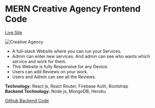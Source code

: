 # MERN Creative Agency Frontend Code

[Live Site](https://creative-agency-assignment.firebaseapp.com/ "Creative Agency Live Site Link.")     

![Creative Agency](https://i.ibb.co/mJY2L3S/creative-agency.png)  

* A full-stack Website where you can run your Services.
* Admin can enter new services. And admin can see who wants which service and work for them.
* This Website is fully Responsive for any Device.
* Users can add Reviews on your work.
* Users and Admin can see all the Reviews.

__Technology:__ React js, React Router, Firebase Auth, Bootstrap          
__Backend Technology:__ Node js, MongoDB, Heroku

[Github Backend Code](https://github.com/Maruf51/Creative-Agency-server "Creative Agency Backend Code Github Link.")
